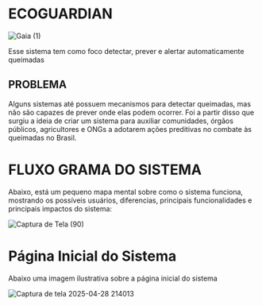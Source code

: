 # ECOGUARDIAN
![Gaia (1)](https://github.com/user-attachments/assets/cb394873-719f-4918-a0be-e39c08c70445)

Esse sistema tem como foco detectar, prever e alertar automaticamente queimadas


## PROBLEMA

Alguns sistemas até possuem mecanismos para detectar queimadas, mas não são capazes de prever onde elas podem ocorrer. Foi a partir disso que surgiu a ideia de criar um sistema para auxiliar comunidades, órgãos públicos, agricultores e ONGs a adotarem ações preditivas no combate às queimadas no Brasil.

# FLUXO GRAMA DO SISTEMA

Abaixo, está um pequeno mapa mental sobre como o sistema funciona, mostrando os possíveis usuários, diferencias, principais funcionalidades e principais impactos do sistema:


![Captura de Tela (90)](https://github.com/user-attachments/assets/374d8c19-d9b6-4e2a-833c-92f1870e469e)


# Página Inicial do Sistema

Abaixo uma imagem ilustrativa sobre a página inicial do sistema


![Captura de tela 2025-04-28 214013](https://github.com/user-attachments/assets/0688d111-b31a-4932-a695-30e81885722b)
